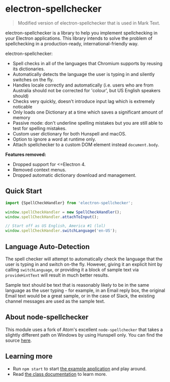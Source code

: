 # electron-spellchecker

> Modified version of electron-spellchecker that is used in Mark Text.

electron-spellchecker is a library to help you implement spellchecking in your Electron applications. This library intends to solve the problem of spellchecking in a production-ready, international-friendly way.

electron-spellchecker:

* Spell checks in all of the languages that Chromium supports by reusing its dictionaries.
* Automatically detects the language the user is typing in and silently switches on the fly.
* Handles locale correctly and automatically (i.e. users who are from Australia should not be corrected for 'colour', but US English speakers should)
* Checks very quickly, doesn't introduce input lag which is extremely noticable
* Only loads one Dictionary at a time which saves a significant amount of memory
* Passive mode: don't underline spelling mistakes but you are still able to test for spelling mistakes.
* Custom user dictionary for both Hunspell and macOS.
* Option to ignore a word at runtime only.
* Attach spellchecker to a custom DOM element instead `document.body`.

**Features removed:**

- Dropped support for \<=Electron 4.
- Removed context menus.
- Dropped automatic dictionary download and management.

## Quick Start

```js
import {SpellCheckHandler} from 'electron-spellchecker';

window.spellCheckHandler = new SpellCheckHandler();
window.spellCheckHandler.attachToInput();

// Start off as US English, America #1 (lol)
window.spellCheckHandler.switchLanguage('en-US');
```

## Language Auto-Detection

The spell checker will attempt to automatically check the language that the user is typing in and switch on-the fly. However, giving it an explicit hint by calling `switchLanguage`, or providing it a block of sample text via `provideHintText` will result in much better results.

Sample text should be text that is reasonably likely to be in the same language as the user typing - for example, in an Email reply box, the original Email text would be a great sample, or in the case of Slack, the existing channel messages are used as the sample text.

## About node-spellchecker

This module uses a fork of Atom's excellent `node-spellchecker` that takes a slightly different path on Windows by using Hunspell only. You can find the source [here](https://github.com/felixrieseberg/node-spellchecker).

## Learning more

* Run `npm start` to start [the example application](https://github.com/electron-userland/electron-spellchecker/tree/master/example) and play around.
* Read [the class documentation](https://electron-userland.github.io/electron-spellchecker/docs/) to learn more.
